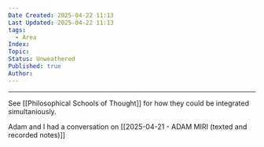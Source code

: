 ```yaml
---
Date Created: 2025-04-22 11:13
Last Updated: 2025-04-22 11:13
tags:
  - Area
Index: 
Topic: 
Status: Unweathered
Published: true
Author:
---
```

---

See [[Philosophical Schools of Thought]] for how they could be integrated simultaniously.

Adam and I had a conversation on [[2025-04-21 -  ADAM MIRI (texted and recorded notes)]]

